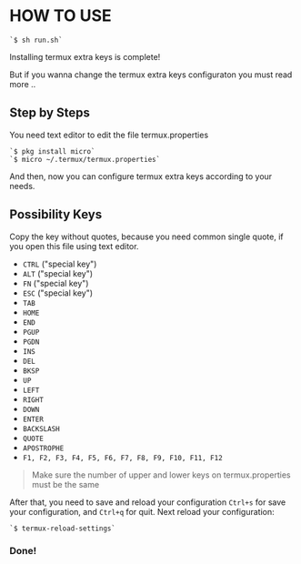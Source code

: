 # HOW TO USE

    `$ sh run.sh`

Installing termux extra keys is complete!

But if you wanna change the termux extra keys configuraton
you must read more ..

## Step by Steps

You need text editor to edit the file termux.properties

    `$ pkg install micro`
    `$ micro ~/.termux/termux.properties`

And then, now you can configure termux extra keys 
according to your needs.

## Possibility Keys

Copy the key without quotes, because you need common single quote, 
if you open this file using text editor.

* `CTRL` ("special key")
* `ALT` ("special key")
* `FN` ("special key")
* `ESC` ("special key")
* `TAB`
* `HOME`
* `END`
* `PGUP`
* `PGDN`
* `INS`
* `DEL`
* `BKSP`
* `UP`
* `LEFT`
* `RIGHT`
* `DOWN`
* `ENTER`
* `BACKSLASH`
* `QUOTE`
* `APOSTROPHE`
* `F1, F2, F3, F4, F5, F6, F7, F8, F9, F10, F11, F12`

> Make sure the number of upper and lower keys on termux.properties must be the same

After that, you need to save and reload your configuration
`Ctrl+s` for save your configuration, and `Ctrl+q` for quit.
Next reload your configuration:

    `$ termux-reload-settings` 

### Done!